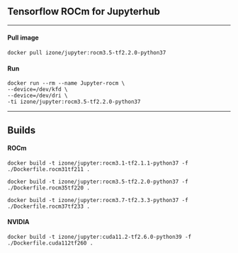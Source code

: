 ## Tensorflow ROCm for Jupyterhub 
-----

#### Pull image
```
docker pull izone/jupyter:rocm3.5-tf2.2.0-python37
```
#### Run
```
docker run --rm --name Jupyter-rocm \
--device=/dev/kfd \
--device=/dev/dri \
-ti izone/jupyter:rocm3.5-tf2.2.0-python37
```
-----
## Builds

#### ROCm
```
docker build -t izone/jupyter:rocm3.1-tf2.1.1-python37 -f ./Dockerfile.rocm31tf211 .
```
```
docker build -t izone/jupyter:rocm3.5-tf2.2.0-python37 -f ./Dockerfile.rocm35tf220 .
```
```
docker build -t izone/jupyter:rocm3.7-tf2.3.3-python37 -f ./Dockerfile.rocm37tf233 .
```

#### NVIDIA
```
docker build -t izone/jupyter:cuda11.2-tf2.6.0-python39 -f ./Dockerfile.cuda112tf260 . 
```
